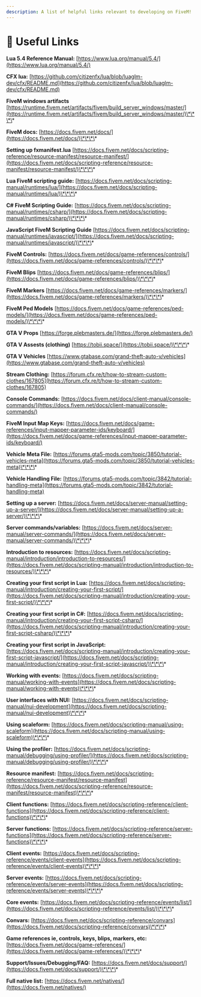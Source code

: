 ```yaml
---
description: A list of helpful links relevant to developing on FiveM!
---
```


# 🔗 Useful Links

**Lua 5.4 Reference Manual:** [https://www.lua.org/manual/5.4/](https://www.lua.org/manual/5.4/)

**CFX lua:** [https://github.com/citizenfx/lua/blob/luaglm-dev/cfx/README.md](https://github.com/citizenfx/lua/blob/luaglm-dev/cfx/README.md)

**FiveM windows artifacts** [https://runtime.fivem.net/artifacts/fivem/build_server_windows/master/](https://runtime.fivem.net/artifacts/fivem/build_server_windows/master/)\*\*\*\*

**FiveM docs:** [https://docs.fivem.net/docs/](https://docs.fivem.net/docs/)\*\*\*\*

**Setting up fxmanifest.lua** [https://docs.fivem.net/docs/scripting-reference/resource-manifest/resource-manifest/](https://docs.fivem.net/docs/scripting-reference/resource-manifest/resource-manifest/)\*\*\*\*

**Lua FiveM scripting guide:** [https://docs.fivem.net/docs/scripting-manual/runtimes/lua/](https://docs.fivem.net/docs/scripting-manual/runtimes/lua/)\*\*\*\*

**C# FiveM Scripting Guide:** [https://docs.fivem.net/docs/scripting-manual/runtimes/csharp/](https://docs.fivem.net/docs/scripting-manual/runtimes/csharp/)\*\*\*\*

**JavaScript FiveM Scripting Guide** [https://docs.fivem.net/docs/scripting-manual/runtimes/javascript/](https://docs.fivem.net/docs/scripting-manual/runtimes/javascript/)\*\*\*\*

**FiveM Controls:** [https://docs.fivem.net/docs/game-references/controls/](https://docs.fivem.net/docs/game-references/controls/)\*\*\*\*

**FiveM Blips** [https://docs.fivem.net/docs/game-references/blips/](https://docs.fivem.net/docs/game-references/blips/)\*\*\*\*

**FiveM Markers** [https://docs.fivem.net/docs/game-references/markers/](https://docs.fivem.net/docs/game-references/markers/)\*\*\*\*

**FiveM Ped Models** [https://docs.fivem.net/docs/game-references/ped-models/](https://docs.fivem.net/docs/game-references/ped-models/)\*\*\*\*

**GTA V Props** [https://forge.plebmasters.de/](https://forge.plebmasters.de/)

**GTA V Assests (clothing)** [https://tobii.space/](https://tobii.space/)\*\*\*\*

**GTA V Vehicles** [https://www.gtabase.com/grand-theft-auto-v/vehicles](https://www.gtabase.com/grand-theft-auto-v/vehicles)

**Stream Clothing:** [https://forum.cfx.re/t/how-to-stream-custom-clothes/167805](https://forum.cfx.re/t/how-to-stream-custom-clothes/167805)

**Console Commands:** [https://docs.fivem.net/docs/client-manual/console-commands/](https://docs.fivem.net/docs/client-manual/console-commands/)

**FiveM Input Map Keys:** [https://docs.fivem.net/docs/game-references/input-mapper-parameter-ids/keyboard/](https://docs.fivem.net/docs/game-references/input-mapper-parameter-ids/keyboard/)

**Vehicle Meta File:** [https://forums.gta5-mods.com/topic/3850/tutorial-vehicles-meta](https://forums.gta5-mods.com/topic/3850/tutorial-vehicles-meta)\*\*\*\*

**Vehicle Handling File:** [https://forums.gta5-mods.com/topic/3842/tutorial-handling-meta](https://forums.gta5-mods.com/topic/3842/tutorial-handling-meta)

**Setting up a server:** [https://docs.fivem.net/docs/server-manual/setting-up-a-server/](https://docs.fivem.net/docs/server-manual/setting-up-a-server/)\*\*\*\*

**Server commands/variables:** [https://docs.fivem.net/docs/server-manual/server-commands/](https://docs.fivem.net/docs/server-manual/server-commands/)\*\*\*\*

**Introduction to resources:** [https://docs.fivem.net/docs/scripting-manual/introduction/introduction-to-resources/](https://docs.fivem.net/docs/scripting-manual/introduction/introduction-to-resources/)\*\*\*\*

**Creating your first script in Lua:** [https://docs.fivem.net/docs/scripting-manual/introduction/creating-your-first-script/](https://docs.fivem.net/docs/scripting-manual/introduction/creating-your-first-script/)\*\*\*\*

**Creating your first script in C#:** [https://docs.fivem.net/docs/scripting-manual/introduction/creating-your-first-script-csharp/](https://docs.fivem.net/docs/scripting-manual/introduction/creating-your-first-script-csharp/)\*\*\*\*

**Creating your first script in JavaScript:** [https://docs.fivem.net/docs/scripting-manual/introduction/creating-your-first-script-javascript/](https://docs.fivem.net/docs/scripting-manual/introduction/creating-your-first-script-javascript/)\*\*\*\*

**Working with events:** [https://docs.fivem.net/docs/scripting-manual/working-with-events](https://docs.fivem.net/docs/scripting-manual/working-with-events)\*\*\*\*

**User interfaces with NUI:** [https://docs.fivem.net/docs/scripting-manual/nui-development](https://docs.fivem.net/docs/scripting-manual/nui-development)\*\*\*\*

**Using scaleform:** [https://docs.fivem.net/docs/scripting-manual/using-scaleform](https://docs.fivem.net/docs/scripting-manual/using-scaleform)\*\*\*\*

**Using the profiler:** [https://docs.fivem.net/docs/scripting-manual/debugging/using-profiler/](https://docs.fivem.net/docs/scripting-manual/debugging/using-profiler/)\*\*\*\*

**Resource manifest:** [https://docs.fivem.net/docs/scripting-reference/resource-manifest/resource-manifest](https://docs.fivem.net/docs/scripting-reference/resource-manifest/resource-manifest)\*\*\*\*

**Client functions:** [https://docs.fivem.net/docs/scripting-reference/client-functions](https://docs.fivem.net/docs/scripting-reference/client-functions)\*\*\*\*

**Server functions:** [https://docs.fivem.net/docs/scripting-reference/server-functions](https://docs.fivem.net/docs/scripting-reference/server-functions)\*\*\*\*

**Client events:** [https://docs.fivem.net/docs/scripting-reference/events/client-events](https://docs.fivem.net/docs/scripting-reference/events/client-events)\*\*\*\*

**Server events:** [https://docs.fivem.net/docs/scripting-reference/events/server-events](https://docs.fivem.net/docs/scripting-reference/events/server-events)\*\*\*\*

**Core events:** [https://docs.fivem.net/docs/scripting-reference/events/list/](https://docs.fivem.net/docs/scripting-reference/events/list/)\*\*\*\*

**Convars:** [https://docs.fivem.net/docs/scripting-reference/convars](https://docs.fivem.net/docs/scripting-reference/convars)\*\*\*\*

**Game references ie, controls, keys, blips, markers, etc:** [https://docs.fivem.net/docs/game-references/](https://docs.fivem.net/docs/game-references/)\*\*\*\*

**Support/Issues/Debugging/FAQ:** [https://docs.fivem.net/docs/support/](https://docs.fivem.net/docs/support/)\*\*\*\*

**Full native list:** [https://docs.fivem.net/natives/](https://docs.fivem.net/natives/)
